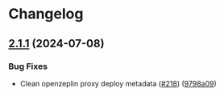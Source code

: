# Changelog

## [2.1.1](https://github.com/Lilypad-Tech/test-lilypad-releases/compare/v2.1.0...v2.1.1) (2024-07-08)


### Bug Fixes

* Clean openzeplin proxy deploy metadata ([#218](https://github.com/Lilypad-Tech/test-lilypad-releases/issues/218)) ([9798a09](https://github.com/Lilypad-Tech/test-lilypad-releases/commit/9798a09058ab98e9f2a5cfe3e3bbd4e1bc94a614))

